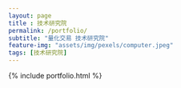 ```yaml
--- 
layout: page
title : 技术研究院 
permalink: /portfolio/
subtitle: "量化交易 技术研究院" 
feature-img: "assets/img/pexels/computer.jpeg"
tags: [技术研究院]
---
```


{% include portfolio.html %}
